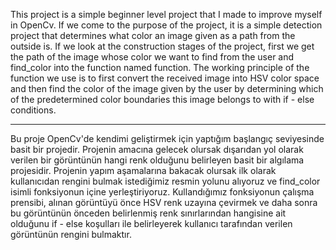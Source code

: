 This project is a simple beginner level project that I made to improve myself in OpenCv.
If we come to the purpose of the project, it is a simple detection project that determines what color an image given as a path from the outside is.
If we look at the construction stages of the project, first we get the path of the image whose color we want to find from the user and find_color into the function named function. The working principle of the function we use is to first convert the received image into HSV color space and then find the color of the image given by the user by determining which of the predetermined color boundaries this image belongs to with if - else conditions.

------------------------------------------------------------------------------------------------------------------------------------------

Bu proje OpenCv'de kendimi geliştirmek için yaptığım başlangıç seviyesinde basit bir projedir.
Projenin amacına gelecek olursak dışarıdan yol olarak verilen bir görüntünün hangi renk olduğunu belirleyen basit bir algılama projesidir.
Projenin yapım aşamalarına bakacak olursak ilk olarak kullanıcıdan rengini bulmak istediğimiz resmin yolunu alıyoruz ve find_color 
isimli fonksiyonun içine yerleştiriyoruz. Kullandığımız fonksiyonun çalışma prensibi, alınan görüntüyü önce HSV renk uzayına çevirmek ve daha sonra bu görüntünün önceden belirlenmiş renk sınırlarından hangisine ait olduğunu if - else koşulları ile belirleyerek kullanıcı tarafından verilen görüntünün rengini bulmaktır.
